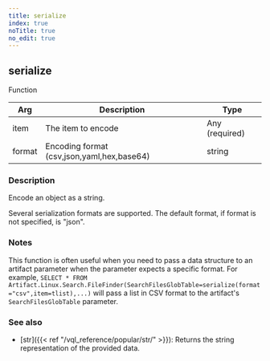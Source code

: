 ```yaml
---
title: serialize
index: true
noTitle: true
no_edit: true
---
```




<div class="vql_item"></div>


## serialize
<span class='vql_type label label-warning pull-right page-header'>Function</span>



<div class="vqlargs"></div>

Arg | Description | Type
----|-------------|-----
item|The item to encode|Any (required)
format|Encoding format (csv,json,yaml,hex,base64)|string

### Description

Encode an object as a string.

Several serialization formats are supported. The default format, if format
is not specified, is "json".

### Notes

This function is often useful when you need to pass a data structure to an
artifact parameter when the parameter expects a specific format. For
example,
`SELECT * FROM
Artifact.Linux.Search.FileFinder(SearchFilesGlobTable=serialize(format="csv",item=tlist),...)`
will pass a list in CSV format to the artifact's `SearchFilesGlobTable` parameter.

### See also

- [str]({{< ref "/vql_reference/popular/str/" >}}): Returns the string
  representation of the provided data.


